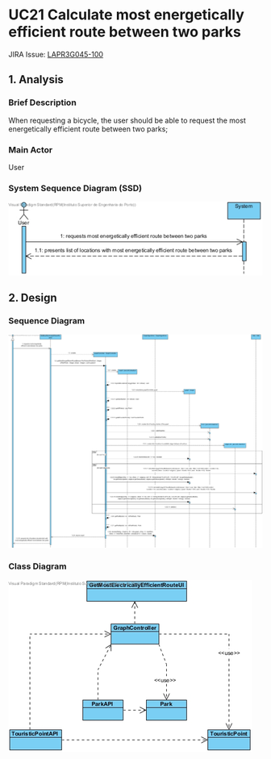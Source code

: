 # **UC21 Calculate most energetically efficient route between two parks**

JIRA Issue: [LAPR3G045-100](https://jira.dei.isep.ipp.pt:8443/browse/LAPR3G045-100)

## **1. Analysis**

### Brief Description

When requesting a bicycle, the user should be able to request the most energetically efficient route between two parks;

### Main Actor

User

### System Sequence Diagram (SSD)

![UC21-SSD.jpg](UC21-SSD.jpg)

## **2. Design**

### Sequence Diagram

![UC21-Design-Sequence.jpg](UC21-Design-Sequence.jpg)

### Class Diagram

![UC21-Design-Class.jpg](UC21-Design-Class.jpg)